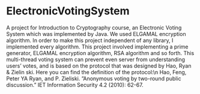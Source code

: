 # ElectronicVotingSystem
A project for Introduction to Cryptography course, an Electronic Voting System which was implemented by Java.
We used ELGAMAL encryption algorithm. In order to make this project independent of any library, I implemented every algorithm. This project involved implementing a prime generator, ELGAMAL encryption algorithm, RSA algorithm and so forth.
This multi-thread voting system can prevent even server from understanding users’ votes, and is based on the protocol that was designed by Hao, Ryan & Zielin ski. Here you can find the definition of the protocol:\n
Hao, Feng, Peter YA Ryan, and P. Zieliski. ”Anonymous voting by two-round public discussion.” IET Information Security 4.2 (2010): 62-67.

